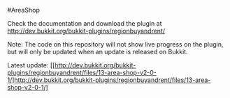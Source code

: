 #AreaShop

Check the documentation and download the plugin at http://dev.bukkit.org/bukkit-plugins/regionbuyandrent/

Note: The code on this repository will not show live progress on the plugin, but will only be updated when an update is released on Bukkit.

Latest update: [[http://dev.bukkit.org/bukkit-plugins/regionbuyandrent/files/13-area-shop-v2-0-1/]http://dev.bukkit.org/bukkit-plugins/regionbuyandrent/files/13-area-shop-v2-0-1/]

